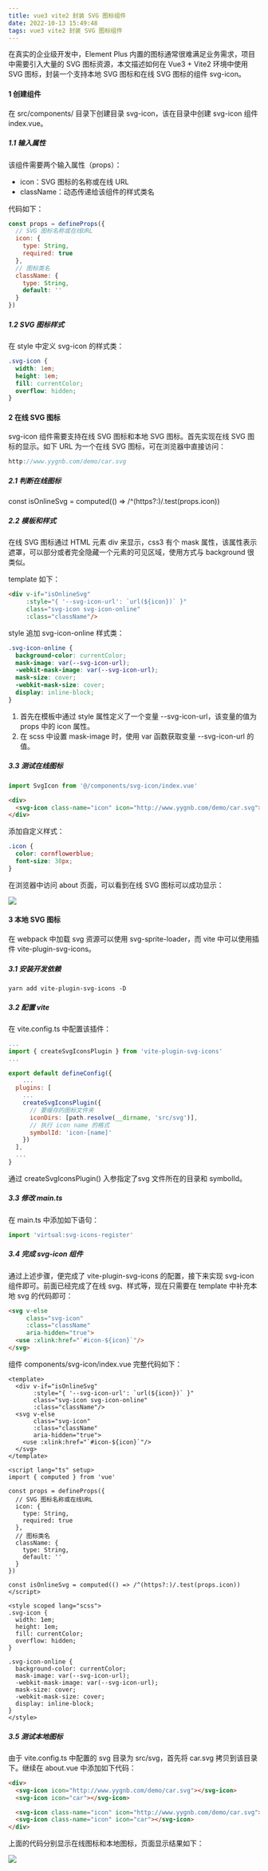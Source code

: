 ```yaml
---
title: vue3 vite2 封装 SVG 图标组件
date: 2022-10-13 15:49:48
tags: vue3 vite2 封装 SVG 图标组件
---
```


在真实的企业级开发中，Element Plus 内置的图标通常很难满足业务需求，项目中需要引入大量的 SVG 图标资源，本文描述如何在 Vue3 + Vite2 环境中使用 SVG 图标，封装一个支持本地 SVG 图标和在线 SVG 图标的组件 svg-icon。

#### 1 创建组件

在 src/components/ 目录下创建目录 svg-icon，该在目录中创建 svg-icon 组件 index.vue。

##### 1.1 输入属性

该组件需要两个输入属性（props）：

- icon：SVG 图标的名称或在线 URL
- className：动态传递给该组件的样式类名

代码如下：
```js
const props = defineProps({
  // SVG 图标名称或在线URL
  icon: {
    type: String,
    required: true
  },
  // 图标类名
  className: {
    type: String,
    default: ''
  }
})
```

##### 1.2 SVG 图标样式

在 style 中定义 svg-icon 的样式类：

```css
.svg-icon {
  width: 1em;
  height: 1em;
  fill: currentColor;
  overflow: hidden;
}
```

#### 2 在线 SVG 图标

svg-icon 组件需要支持在线 SVG 图标和本地 SVG 图标。首先实现在线 SVG 图标的显示。如下 URL 为一个在线 SVG 图标，可在浏览器中直接访问：

```js
http://www.yygnb.com/demo/car.svg
```

##### 2.1 判断在线图标

const isOnlineSvg = computed(() => /^(https?:)/.test(props.icon))

##### 2.2 模板和样式

在线 SVG 图标通过 HTML 元素 div 来显示，css3 有个 mask 属性，该属性表示遮罩，可以部分或者完全隐藏一个元素的可见区域，使用方式与 background 很类似。

template 如下：

```html
<div v-if="isOnlineSvg"
     :style="{ '--svg-icon-url': `url(${icon})` }"
     class="svg-icon svg-icon-online"
     :class="className"/>
```

style 追加 svg-icon-online 样式类：

```css
.svg-icon-online {
  background-color: currentColor;
  mask-image: var(--svg-icon-url);
  -webkit-mask-image: var(--svg-icon-url);
  mask-size: cover;
  -webkit-mask-size: cover;
  display: inline-block;
}
```

1. 首先在模板中通过 style 属性定义了一个变量 --svg-icon-url，该变量的值为 props 中的 icon 属性。
2. 在 scss 中设置 mask-image 时，使用 var 函数获取变量 --svg-icon-url 的值。

##### 3.3 测试在线图标

```js
import SvgIcon from '@/components/svg-icon/index.vue'
```

```html
<div>
  <svg-icon class-name="icon" icon="http://www.yygnb.com/demo/car.svg"></svg-icon>
</div>
```

添加自定义样式：

```css
.icon {
  color: cornflowerblue;
  font-size: 30px;
}
```

在浏览器中访问 about 页面，可以看到在线 SVG 图标可以成功显示：

![](https://p3-sign.toutiaoimg.com/tos-cn-i-qvj2lq49k0/be71e6a76eb445d0a2a825b46a46759b~noop.image?_iz=58558&from=article.pc_detail&x-expires=1666252043&x-signature=9k%2BU7vqVunMpcKWXFI8frCa6K3Y%3D)

#### 3 本地 SVG 图标

在 webpack 中加载 svg 资源可以使用 svg-sprite-loader，而 vite 中可以使用插件 vite-plugin-svg-icons。

##### 3.1 安装开发依赖

```shell
yarn add vite-plugin-svg-icons -D
```

##### 3.2 配置 vite

在 vite.config.ts 中配置该插件：

```js
...
import { createSvgIconsPlugin } from 'vite-plugin-svg-icons'
...

export default defineConfig({
	...
  plugins: [
    ...
    createSvgIconsPlugin({
      // 要缓存的图标文件夹
      iconDirs: [path.resolve(__dirname, 'src/svg')],
      // 执行 icon name 的格式
      symbolId: 'icon-[name]'
    })
  ],
  ...
}
```

通过 createSvgIconsPlugin() 入参指定了svg 文件所在的目录和 symbolId。

##### 3.3 修改 main.ts

在 main.ts 中添加如下语句：

```js
import 'virtual:svg-icons-register'
```

##### 3.4 完成 svg-icon 组件

通过上述步骤，便完成了 vite-plugin-svg-icons 的配置，接下来实现 svg-icon 组件即可。前面已经完成了在线 svg、样式等，现在只需要在 template 中补充本地 svg 的代码即可：

```html
<svg v-else
     class="svg-icon"
     :class="className"
     aria-hidden="true">
  <use :xlink:href="`#icon-${icon}`"/>
</svg>
```

组件
components/svg-icon/index.vue 完整代码如下：

```vue
<template>
  <div v-if="isOnlineSvg"
       :style="{ '--svg-icon-url': `url(${icon})` }"
       class="svg-icon svg-icon-online"
       :class="className"/>
  <svg v-else
       class="svg-icon"
       :class="className"
       aria-hidden="true">
    <use :xlink:href="`#icon-${icon}`"/>
  </svg>
</template>

<script lang="ts" setup>
import { computed } from 'vue'

const props = defineProps({
  // SVG 图标名称或在线URL
  icon: {
    type: String,
    required: true
  },
  // 图标类名
  className: {
    type: String,
    default: ''
  }
})

const isOnlineSvg = computed(() => /^(https?:)/.test(props.icon))
</script>

<style scoped lang="scss">
.svg-icon {
  width: 1em;
  height: 1em;
  fill: currentColor;
  overflow: hidden;
}

.svg-icon-online {
  background-color: currentColor;
  mask-image: var(--svg-icon-url);
  -webkit-mask-image: var(--svg-icon-url);
  mask-size: cover;
  -webkit-mask-size: cover;
  display: inline-block;
}
</style>
```

##### 3.5 测试本地图标

由于 vite.config.ts 中配置的 svg 目录为 src/svg，首先将 car.svg 拷贝到该目录下。继续在 about.vue 中添加如下代码：

```html
<div>
  <svg-icon icon="http://www.yygnb.com/demo/car.svg"></svg-icon>
  <svg-icon icon="car"></svg-icon>

  <svg-icon class-name="icon" icon="http://www.yygnb.com/demo/car.svg"></svg-icon>
  <svg-icon class-name="icon" icon="car"></svg-icon>
</div>
```

上面的代码分别显示在线图标和本地图标，页面显示结果如下：

![](https://p3-sign.toutiaoimg.com/tos-cn-i-qvj2lq49k0/32f8c930855f44209589826ecb3a89be~noop.image?_iz=58558&from=article.pc_detail&x-expires=1666252043&x-signature=GOzCy6YrXmSbkDCVhxN8dXoAB24%3D)

